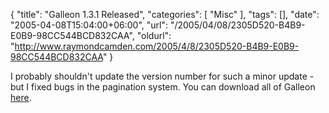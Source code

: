 {
	"title": "Galleon 1.3.1 Released",
	"categories": [
		"Misc"
	],
	"tags": [],
	"date": "2005-04-08T15:04:00+06:00",
	"url": "/2005/04/08/2305D520-B4B9-E0B9-98CC544BCD832CAA",
	"oldurl": "http://www.raymondcamden.com/2005/4/8/2305D520-B4B9-E0B9-98CC544BCD832CAA"
}

I probably shouldn't update the version number for such a minor update - but I fixed bugs in the pagination system. You can download all of Galleon <a href="http://ray.camdenfamily.com/downloads/forums.zip">here</a>.